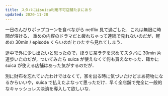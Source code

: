 ```yaml
---
title: スタバにはsuica利用不可店舗たまにあり
updated: 2020-11-28
---
```


一日のんびりポップコーンを食べながら netflix 見て過ごした．これは無限に時間が溶ける．
重めの内容のドラマだと疲れちゃって連続で見れないのだが，軽めの 30min / episode くらいのだとひたすら見れてしまう．

途中で外に少し出たいと思ったので，ほうじ茶ラテを求めてスタバに 30min 片道歩いたのだが，ついてみたら suica が使えなくて何も買えなかった．確かに suica が使える店舗はあった気がするのだが．

別に財布を忘れていたわけではなくて，家を出る時に気づいたけどまあ荷物になるからいいや，suica で払えたよなって思っただけ．早く全店舗で完全に一般的なキャッシュレス決済を導入して欲しいな．
